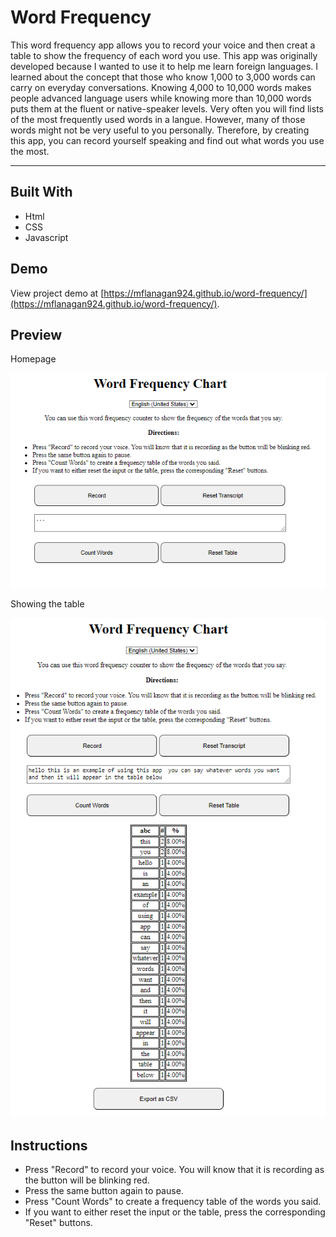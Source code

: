 # Word Frequency

This word frequency app allows you to record your voice and then creat a table to show the frequency of each word you use. This app was originally developed because I wanted to use it to help me learn foreign languages. I learned about the concept that those who know 1,000 to 3,000 words can carry on everyday conversations. Knowing 4,000 to 10,000 words makes people advanced language users while knowing more than 10,000 words puts them at the fluent or native-speaker levels. Very often you will find lists of the most frequently used words in a langue. However, many of those words might not be very useful to you personally. Therefore, by creating this app, you can record yourself speaking and find out what words you use the most.

---

## Built With
* Html
* CSS
* Javascript

## Demo

View project demo at [https://mflanagan924.github.io/word-frequency/](https://mflanagan924.github.io/word-frequency/).

## Preview

Homepage

<img src="https://raw.githubusercontent.com/mflanagan924/word-frequency/main/preview.PNG"></img>

Showing the table

<img src="https://raw.githubusercontent.com/mflanagan924/word-frequency/main/example.PNG"></img>

## Instructions

* Press "Record" to record your voice. You will know that it is recording as the button will be blinking red.
* Press the same button again to pause.
* Press "Count Words" to create a frequency table of the words you said.
* If you want to either reset the input or the table, press the corresponding "Reset" buttons.

